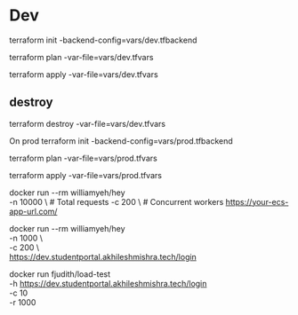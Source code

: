 # Dev

terraform init -backend-config=vars/dev.tfbackend

terraform plan -var-file=vars/dev.tfvars

terraform apply -var-file=vars/dev.tfvars

## destroy
terraform destroy -var-file=vars/dev.tfvars

On prod
terraform init -backend-config=vars/prod.tfbackend

terraform plan -var-file=vars/prod.tfvars

terraform apply -var-file=vars/prod.tfvars




docker run --rm williamyeh/hey \
  -n 10000 \    # Total requests
  -c 200 \      # Concurrent workers
  https://your-ecs-app-url.com/


  docker run --rm williamyeh/hey \
  -n 1000 \    
  -c 200 \      
  https://dev.studentportal.akhileshmishra.tech/login


  <!-- docker run fjudith/load-test -h [host] -c [number of clients] -r [number of requests] -->


  docker run fjudith/load-test \
   -h https://dev.studentportal.akhileshmishra.tech/login \
   -c 10 \
   -r 1000